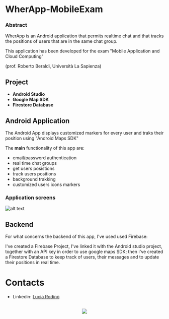 # WherApp-MobileExam
 
### Abstract 

WherApp is an Android application that permits realtime chat and that tracks the positions of users that are in the same chat group. 

This application has been developed for the exam "Mobile Application and Cloud Computing" 

(prof. Roberto Beraldi, Università La Sapienza)

## Project 

+ **Android Studio**
+ **Google Map SDK**
+ **Firestore Database**

## Android Application

The Android App displays customized markers for every user and traks their position using "Android Maps SDK"

The **main** functionality of this app are:
+ email/password authentication
+ real time chat groups
+ get users posistions 
+ track users positions
+ background trakking
+ customized users icons markers

### Application screens

![alt text](https://i.ibb.co/1bNp8zc/app-screen1.png)

## Backend

For what concerns the backend of this app, I've used used Firebase:

I've created a Firebase Project, I've linked it with the Android studio project, together with an API key in order to use google maps SDK; then I've created a Firestore Database to keep track of users, their messages and to update their positions in real time.




# Contacts	

+ Linkedin: [Lucia Rodinò](https://www.linkedin.com/in/lucia-rodinò-b5019815b/)

##	##
<p align=center><a href="url"><img src="https://preview.ibb.co/ebyZCo/logo_rosso_sapienza.png" ></p>
